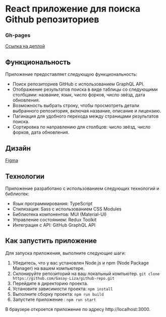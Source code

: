 # React приложение для поиска Github репозиториев
### Gh-pages
[Ссылка на деплой](https://gasay-liza.github.io/github-repo/)

## Функциональность

Приложение предоставляет следующую функциональность:

* Поиск репозиториев GitHub с использованием GraphQL API.
* Отображение результатов поиска в виде таблицы со следующими столбцами: название, язык, число форков, число звёзд, дата обновления.
* Возможность выбрать строку, чтобы просмотреть детали выбранного репозитория, включая название, описание и лицензию.
* Пагинация для удобного перехода между страницами результатов поиска.
* Сортировка по направлению для столбцов: число звёзд, число форков, дата обновления.

## Дизайн

[Figma](https://www.figma.com/file/XtOoRhJBLDywBS7Or21FNJ/%D0%A2%D0%B5%D1%81%D1%82%D0%BE%D0%B2%D0%BE%D0%B5-%D0%B7%D0%B0%D0%B4%D0%B0%D0%BD%D0%B8%D0%B5?type=design&node-id=0-1&mode=design)

## Технологии

Приложение разработано с использованием следующих технологий и библиотек:

* Язык программирования: TypeScript
* Стилизация: Sass с использованием CSS Modules
* Библиотека компонентов: MUI (Material-UI)
* Управление состоянием: Redux Toolkit
* Интеграция с API: GitHub GraphQL API

## Как запустить приложение


Для запуска приложения, выполните следующие шаги:

1. Убедитесь, что у вас установлен Node.js и npm (Node Package Manager) на вашем компьютере.
2. Склонируйте репозиторий на ваш локальный компьютер.
   `git clone https://github.com/Gasay-Liza/github-repo.git`
3. Перейдите в директорию проекта.
4. Установите зависимости проекта:
   `npm install`
4. Выполните сборку проекта:
`npm run build`
5. Запустите приложение :
`npm run start`

В браузере откроется приложение по адресу http://localhost:3000.
